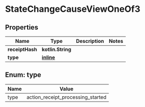 
# StateChangeCauseViewOneOf3

## Properties
| Name | Type | Description | Notes |
| ------------ | ------------- | ------------- | ------------- |
| **receiptHash** | **kotlin.String** |  |  |
| **type** | [**inline**](#Type) |  |  |


<a id="Type"></a>
## Enum: type
| Name | Value |
| ---- | ----- |
| type | action_receipt_processing_started |



